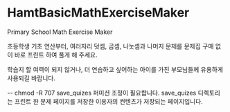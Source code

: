 # HamtBasicMathExerciseMaker
Primary School Math Exercise Maker

초등학생 기초 연산부터, 여러자리 덧셈, 곰셈, 나눗셈과 나머지 문제를
문제집 구매 없이 바로 프린트 하여 풀게 해 주세요.

학습지 할 여력이 되지 않거나, 더 연습하고 싶어하는 아이를 가진 부모님들께
유용하게 사용되길 바랍니다.

--
chmod -R 707 save_quizes 퍼미션 조정이 필요합니다.
save_quizes 디렉토리는 프린트 한 문제 페이지를 저장한 이용자의 컨텐츠가 저장되는 페이지입니다.